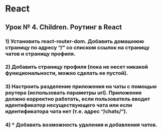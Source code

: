# React

## Урок № 4. Children. Роутинг в React

### 1) Установить react-router-dom. Добавить домашнюю страницу по адресу “/” со списком ссылок на страницу чатов и страницу профиля.

### 2) Добавить страницу профиля (пока не несет никакой функциональности, можно сделать ее пустой).

### 3) Настроить разделение приложения на чаты с помощью роутера (использовать параметры url). Приложение должно корректно работать, если пользователь вводит идентификатор несуществующего чата или если идентификатора чата нет (т.е. адрес “/chats/”).

### 4) \* Добавить возможность удаления и добавления чатов.
